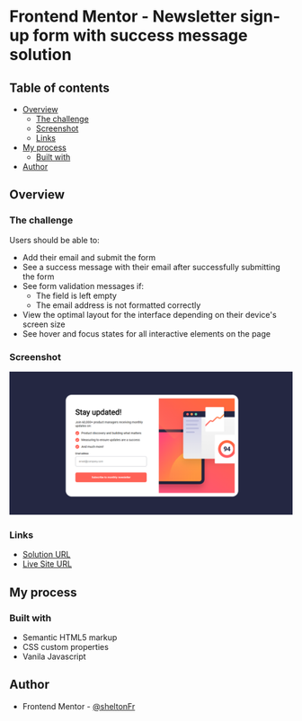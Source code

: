 # Frontend Mentor - Newsletter sign-up form with success message solution


## Table of contents

- [Overview](#overview)
  - [The challenge](#the-challenge)
  - [Screenshot](#screenshot)
  - [Links](#links)
- [My process](#my-process)
  - [Built with](#built-with)
- [Author](#author)


## Overview

### The challenge

Users should be able to:

- Add their email and submit the form
- See a success message with their email after successfully submitting the form
- See form validation messages if:
  - The field is left empty
  - The email address is not formatted correctly
- View the optimal layout for the interface depending on their device's screen size
- See hover and focus states for all interactive elements on the page

### Screenshot

![](.github/screenshot.png)


### Links

- [Solution URL](https://github.com/SheltonFr/frontend-mentor-challenges/tree/main/newsletter-sign-up-with-success-message)
- [Live Site URL](https://sheltonfr.github.io/frontend-mentor-challenges/newsletter-sign-up-with-success-message/)

## My process

### Built with

- Semantic HTML5 markup
- CSS custom properties
- Vanila Javascript


## Author

- Frontend Mentor - [@sheltonFr](https://www.frontendmentor.io/profile/SheltonFr)



